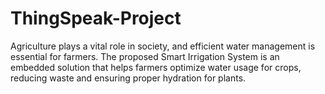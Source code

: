 # ThingSpeak-Project
Agriculture plays a vital role in society, and efficient water management is essential for farmers. The proposed Smart Irrigation System is an embedded solution that helps farmers optimize water usage for crops, reducing waste and ensuring proper hydration for plants.
